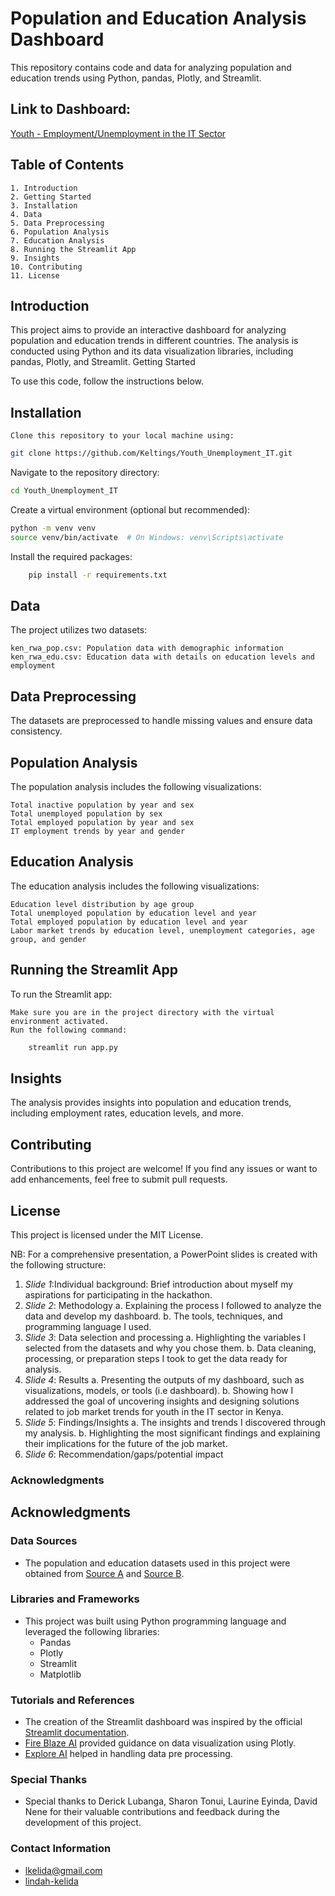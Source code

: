 # Population and Education Analysis Dashboard

This repository contains code and data for analyzing population and education trends using Python, pandas, Plotly, and Streamlit.

## Link to Dashboard: 
[Youth - Employment/Unemployment in the IT Sector](https://youthunemploymentit-ktbkelfhxfrbzn9bcqwsqo.streamlit.app/)

## Table of Contents

    1. Introduction
    2. Getting Started
    3. Installation
    4. Data
    5. Data Preprocessing
    6. Population Analysis
    7. Education Analysis
    8. Running the Streamlit App
    9. Insights
    10. Contributing
    11. License

## Introduction

This project aims to provide an interactive dashboard for analyzing population and education trends in different countries. The analysis is conducted using Python and its data visualization libraries, including pandas, Plotly, and Streamlit.
Getting Started

To use this code, follow the instructions below.
## Installation

    Clone this repository to your local machine using:
```bash
git clone https://github.com/Keltings/Youth_Unemployment_IT.git
```
Navigate to the repository directory:

```bash
cd Youth_Unemployment_IT
```
Create a virtual environment (optional but recommended):

```bash
python -m venv venv
source venv/bin/activate  # On Windows: venv\Scripts\activate
```
Install the required packages:
```bash
    pip install -r requirements.txt
```    

## Data

The project utilizes two datasets:

    ken_rwa_pop.csv: Population data with demographic information
    ken_rwa_edu.csv: Education data with details on education levels and employment

## Data Preprocessing

The datasets are preprocessed to handle missing values and ensure data consistency.

## Population Analysis

The population analysis includes the following visualizations:

    Total inactive population by year and sex
    Total unemployed population by sex
    Total employed population by year and sex
    IT employment trends by year and gender

## Education Analysis

The education analysis includes the following visualizations:

    Education level distribution by age group
    Total unemployed population by education level and year
    Total employed population by education level and year
    Labor market trends by education level, unemployment categories, age group, and gender

## Running the Streamlit App

To run the Streamlit app:

    Make sure you are in the project directory with the virtual environment activated.
    Run the following command:

```bash
    streamlit run app.py
```
## Insights

The analysis provides insights into population and education trends, including employment rates, education levels, and more.

## Contributing

Contributions to this project are welcome! If you find any issues or want to add enhancements, feel free to submit pull requests.

## License

This project is licensed under the MIT License.

NB: For a comprehensive presentation, a PowerPoint slides is created with the following structure:

1.	*Slide 1*:Individual background: Brief introduction about myself  my aspirations for participating in the hackathon.
2.	*Slide 2*: Methodology
a.	Explaining the process I followed to analyze the data and develop my dashboard.
b.	The tools, techniques, and programming language I used.
3.	*Slide 3*: Data selection and processing
a.	Highlighting the variables I  selected from the datasets and why you chose them.
b.	Data cleaning, processing, or preparation steps I took to get the data ready for analysis.
4.	*Slide 4*: Results
a.	Presenting the outputs of my dashboard, such as visualizations, models, or tools (i.e dashboard).
b.	Showing how I addressed the goal of uncovering insights and designing solutions related to job market trends for youth in the IT sector in Kenya.
5.	*Slide 5*: Findings/Insights 
a.	The insights and trends I discovered through my analysis.
b.	Highlighting the most significant findings and explaining their implications for the future of the job market.
6.	*Slide 6*: Recommendation/gaps/potential impact

### Acknowledgments
        
## Acknowledgments

### Data Sources
- The population and education datasets used in this project were obtained from [Source A](link-to-source-a) and [Source B](link-to-source-b).

### Libraries and Frameworks
- This project was built using Python programming language and leveraged the following libraries:
  - Pandas
  - Plotly
  - Streamlit
  - Matplotlib

### Tutorials and References
- The creation of the Streamlit dashboard was inspired by the official [Streamlit documentation](https://docs.streamlit.io/).
- [Fire Blaze AI](https://www.fireblazeaischool.in/blogs/data-visualization-using-plotly/) provided guidance on data visualization using Plotly.
- [Explore AI](https://github.com/Explore-AI) helped in handling data pre processing.

### Special Thanks
- Special thanks to Derick Lubanga, Sharon Tonui, Laurine Eyinda, David Nene for their valuable contributions and feedback during the development of this project.

### Contact Information
- lkelida@gmail.com
- [lindah-kelida](https://www.linkedin.com/in/lindah-kelida/)